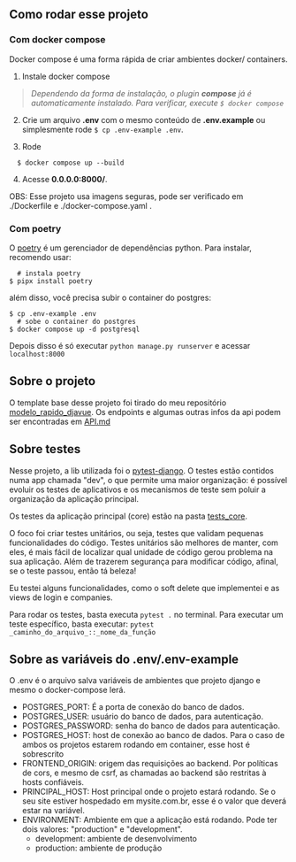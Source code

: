 ## Como rodar esse projeto

### Com docker compose
Docker compose é uma forma rápida de criar ambientes docker/ containers.

1. Instale docker compose

> *Dependendo da forma de instalação, o plugin **compose** já é automaticamente instalado. Para verificar, execute `$ docker compose`*

2. Crie um arquivo **.env** com o mesmo conteúdo de **.env.example** ou simplesmente rode `$ cp .env-example .env`.

3. Rode
```shell
  $ docker compose up --build
```
4. Acesse **0.0.0.0:8000/**.

OBS: Esse projeto usa imagens seguras, pode ser verificado em ./Dockerfile e ./docker-compose.yaml .

### Com poetry
O [poetry](https://python-poetry.org/docs/) é um gerenciador de dependências python.
Para instalar, recomendo usar:
```shell
  # instala poetry
$ pipx install poetry
```
além disso, você precisa subir o container do postgres:
```shell
$ cp .env-example .env
  # sobe o container do postgres
$ docker compose up -d postgresql
```

Depois disso é só executar `python manage.py runserver`
e acessar `localhost:8000`

## Sobre o projeto
O template base desse projeto foi tirado do meu repositório [modelo_rapido_djavue](https://github.com/Ronald-ps/modelo_rapido_djavue).
Os endpoints e algumas outras infos da api podem ser encontradas em [API.md](./API.md)

## Sobre testes
Nesse projeto, a lib utilizada foi o [pytest-django](https://pytest-django.readthedocs.io/en/latest/).
O testes estão contidos numa app chamada "dev", o que permite uma maior organização:
é possível evoluir os testes de aplicativos e os mecanismos de teste sem poluir a organização da aplicação principal.

Os testes da aplicação principal (core) estão na pasta [tests_core](./dev/tests_core/).

O foco foi criar testes unitários, ou seja, testes que validam pequenas funcionalidades do código.
Testes unitários são melhores de manter, com eles, é mais fácil de localizar qual unidade de código gerou problema
na sua aplicação. Além de trazerem segurança para modificar código, afinal, se o teste passou, então tá beleza!

Eu testei alguns funcionalidades, como o soft delete que implementei e as views de login e companies.

Para rodar os testes, basta executa `pytest .` no terminal.
Para executar um teste específico, basta executar:
`pytest _caminho_do_arquivo_::_nome_da_função`


## Sobre as variáveis do .env/.env-example
O .env é o arquivo salva variáveis de ambientes que projeto django e mesmo o docker-compose lerá.
- POSTGRES_PORT: É a porta de conexão do banco de dados.
- POSTGRES_USER: usuário do banco de dados, para autenticação.
- POSTGRES_PASSWORD: senha do banco de dados para autenticação.
- POSTGRES_HOST: host de conexão ao banco de dados. Para o caso de ambos os projetos estarem rodando em container,
esse host é sobrescrito
- FRONTEND_ORIGIN: origem das requisições ao backend. Por políticas de cors, e mesmo de csrf, as chamadas ao backend são restritas à hosts confiáveis.
- PRINCIPAL_HOST: Host principal onde o projeto estará rodando. Se o seu site estiver hospedado em mysite.com.br, esse é o valor que deverá estar na variável.
- ENVIRONMENT: Ambiente em que a aplicação está rodando. Pode ter dois valores: "production" e "development".
   - development: ambiente de desenvolvimento
   - production: ambiente de produção
